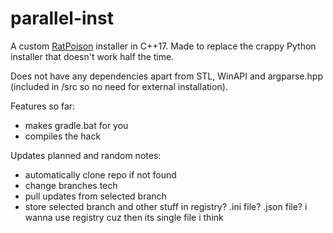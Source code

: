 # parallel-inst
A custom [RatPoison](https://github.com/TheRatCode/RatPoison) installer in C++17. Made to replace the crappy Python installer that doesn't work half the time.

Does not have any dependencies apart from STL, WinAPI and argparse.hpp (included in /src so no need for external installation).

Features so far:
  * makes gradle.bat for you
  * compiles the hack

Updates planned and random notes:
  * automatically clone repo if not found
  * change branches tech
  * pull updates from selected branch 
  * store selected branch and other stuff in registry? .ini file? .json file? i wanna use registry cuz then its single file i think
